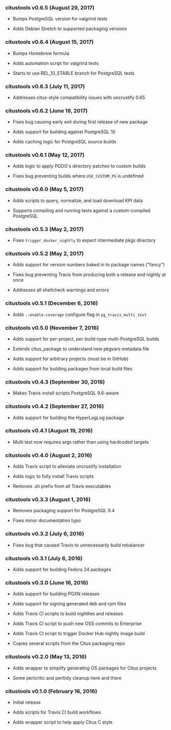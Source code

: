 ### citustools v0.6.5 (August 29, 2017) ###

* Bumps PostgreSQL version for valgrind tests

* Adds Debian Stretch to supported packaging versions

### citustools v0.6.4 (August 15, 2017) ###

* Bumps Homebrew formula

* Adds automation script for valgrind tests

* Starts to use REL_10_STABLE branch for PostgreSQL tests

### citustools v0.6.3 (July 11, 2017) ###

* Addresses citus-style compatibility issues with uncrustify 0.65

### citustools v0.6.2 (June 19, 2017) ###

* Fixes bug causing early exit during first release of new package

* Adds support for building against PostgreSQL 10

* Adds caching logic for PostgreSQL source builds

### citustools v0.6.1 (May 12, 2017) ###

* Adds logic to apply PGDG's directory patches to custom builds

* Fixes bug preventing builds where `USE_CUSTOM_PG` is undefined

### citustools v0.6.0 (May 5, 2017) ###

* Adds scripts to query, normalize, and load download KPI data

* Supports compiling and running tests against a custom-compiled PostgreSQL

### citustools v0.5.3 (May 2, 2017) ###

* Fixes `trigger_docker_nightly` to expect intermediate pkgs directory

### citustools v0.5.2 (May 2, 2017) ###

* Adds support for version numbers baked in to package names ("fancy")

* Fixes bug preventing Travis from producing both a release and nightly at once

* Addresses all shellcheck warnings and errors

### citustools v0.5.1 (December 6, 2016) ###

* Adds `--enable-coverage` configure flag in `pg_travis_multi_test`

### citustools v0.5.0 (November 7, 2016) ###

* Adds support for per-project, per-build-type multi-PostgreSQL builds

* Extends citus_package to understand new pkgvars metadata file

* Adds support for arbitrary projects (must be in GitHub)

* Adds support for building packages from local build files

### citustools v0.4.3 (September 30, 2016) ###

* Makes Travis install scripts PostgreSQL 9.6-aware

### citustools v0.4.2 (September 27, 2016) ###

* Adds support for building the HyperLogLog package

### citustools v0.4.1 (August 19, 2016) ###

* Multi test now requires args rather than using hardcoded targets

### citustools v0.4.0 (August 2, 2016) ###

* Adds Travis script to alleviate uncrustify installation

* Adds logic to fully install Travis scripts

* Removes .sh prefix from all Travis executables

### citustools v0.3.3 (August 1, 2016) ###

* Removes packaging support for PostgreSQL 9.4

* Fixes minor documentation typo

### citustools v0.3.2 (July 6, 2016) ###

* Fixes bug that caused Travis to unnecessarily build rebalancer

### citustools v0.3.1 (July 6, 2016) ###

* Adds support for building Fedora 24 packages

### citustools v0.3.0 (June 16, 2016) ###

* Adds support for building PGXN releases

* Adds support for signing generated deb and rpm files

* Adds Travis CI scripts to build nightlies and releases

* Adds Travis CI script to push new OSS commits to Enterprise

* Adds Travis CI script to trigger Docker Hub nightly image build

* Copies several scripts from the Citus packaging repo

### citustools v0.2.0 (May 13, 2016) ###

* Adds wrapper to simplify generating OS packages for Citus projects

* Some perlcritic and perltidy cleanup here and there

### citustools v0.1.0 (February 16, 2016) ###

* Initial release

* Adds scripts for Travis CI build workflows

* Adds wrapper script to help apply Citus C style
